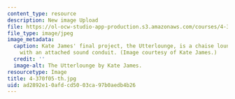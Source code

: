 ```yaml
---
content_type: resource
description: New image Upload
file: https://ol-ocw-studio-app-production.s3.amazonaws.com/courses/4-370-interrogative-design-workshop-fall-2005/ad2892e10afdcd5003ca97b0aedb4b26_4-370f05-th.jpg
file_type: image/jpeg
image_metadata:
  caption: Kate James' final project, the Utterlounge, is a chaise lounge designed
    with an attached sound conduit. (Image courtesy of Kate James.)
  credit: ''
  image-alt: The Utterlounge by Kate James.
resourcetype: Image
title: 4-370f05-th.jpg
uid: ad2892e1-0afd-cd50-03ca-97b0aedb4b26
---
```

